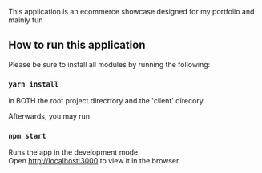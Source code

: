 This application is an ecommerce showcase designed for my portfolio and mainly fun

## How to run this application

Please be sure to install all modules by running the following:

### `yarn install`

in BOTH the root project direcrtory and the 'client' direcory

Afterwards, you may run 

### `npm start`

Runs the app in the development mode.<br />
Open [http://localhost:3000](http://localhost:3000) to view it in the browser.